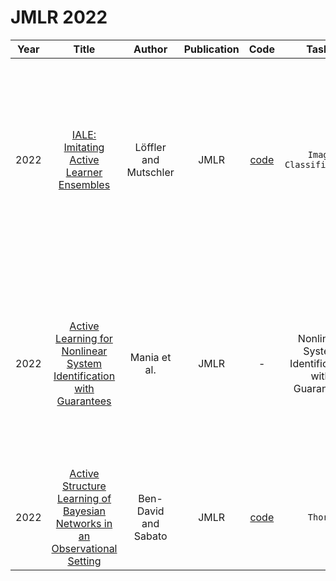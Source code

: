 # JMLR 2022

| Year |                                                       Title                                                       |   Author    | Publication | Code | Tasks | Notes | Datasets| Notions |
|:----:|:-----------------------------------------------------------------------------------------------------------------:|:-----------:|:-----------:|:----:|:----:|:-----:|:-----:|:-----:|
| 2022 |                  [IALE: Imitating Active Learner Ensembles](https://www.jmlr.org/papers/volume23/21-0387/21-0387.pdf)                  | Löffler and Mutschler |    JMLR     |   [code](https://github.com/crispchris/IALE)    |   `Image Classification`   | `Hybrid`,  `Imitating learning`, `CNN`, `Tra`, `Hard`    |  MNIST, CIFAR-10/100, SVHN     |    We propose IALE, that is based on imitation learning and that makes use of a diverse set of experts from different heuristic families,   |
| 2022 |     [Active Learning for Nonlinear System Identification with Guarantees](https://www.jmlr.org/papers/volume23/20-807/20-807.pdf)      |     Mania et al.      |    JMLR     |                        -                        | Nonlinear System Identification with Guarantees     |  `Thory`     |       |   we study a class of nonlinear dynamical systems whose state transitions depend linearly on a known feature embedding of state-action pairs.    |
| 2022 | [Active Structure Learning of Bayesian Networks in an Observational Setting](https://www.jmlr.org/papers/volume23/21-0296/21-0296.pdf) | Ben-David and Sabato  |    JMLR     | [code](https://github.com/noabdavid/activeBNSL) |   `Thory`   |  `Hybrid`, `BNNs`, `None`, `Tra`, `Hard`    | synthetically constructed networks      |       |

